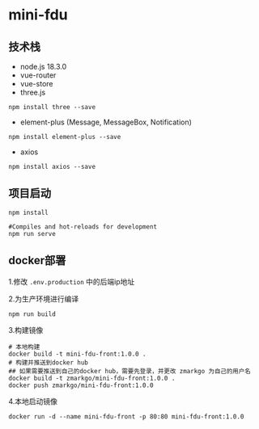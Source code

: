 # mini-fdu

## 技术栈

- node.js 18.3.0
- vue-router
- vue-store
- three.js

```shell
npm install three --save
```

- element-plus (Message, MessageBox, Notification)

```shell
npm install element-plus --save
```

- axios

```shell
npm install axios --save
```

## 项目启动

```shell
npm install
```

```shell
#Compiles and hot-reloads for development
npm run serve
```

## docker部署

1.修改 `.env.production` 中的后端ip地址

2.为生产环境进行编译
```shell
npm run build
```

3.构建镜像
```shell
# 本地构建
docker build -t mini-fdu-front:1.0.0 .
# 构建并推送到docker hub
## 如果需要推送到自己的docker hub，需要先登录，并更改 zmarkgo 为自己的用户名
docker build -t zmarkgo/mini-fdu-front:1.0.0 .
docker push zmarkgo/mini-fdu-front:1.0.0
```

4.本地启动镜像
 ```shell
 docker run -d --name mini-fdu-front -p 80:80 mini-fdu-front:1.0.0
 ```